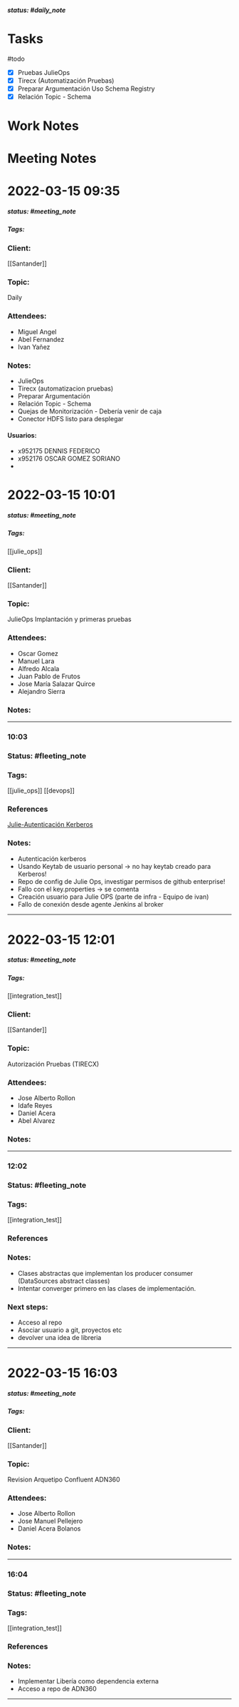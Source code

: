##### status: #daily_note 

# Tasks

#todo 
- [x] Pruebas JulieOps
- [x] Tirecx (Automatización Pruebas)
- [x] Preparar Argumentación Uso Schema Registry
- [x] Relación Topic - Schema 

# Work Notes

# Meeting Notes
# 2022-03-15 09:35
##### status: #meeting_note
##### Tags:

### Client:
[[Santander]]
### Topic:
Daily

### Attendees:
* Miguel Angel 
* Abel Fernandez
* Ivan Yañez

### Notes:
- JulieOps
- Tirecx (automatizacion pruebas)
- Preparar Argumentación
- Relación Topic - Schema 
- Quejas de Monitorización - Debería venir de caja
- Conector HDFS listo para desplegar

#### Usuarios:
- x952175 DENNIS FEDERICO  
- x952176 OSCAR GOMEZ SORIANO
-
# 2022-03-15 10:01
##### status: #meeting_note
##### Tags:
[[julie_ops]]
### Client:
[[Santander]]
### Topic:
JulieOps Implantación y primeras pruebas
### Attendees:
* Oscar Gomez
* Manuel Lara
* Alfredo Alcala
* Juan Pablo de Frutos
* Jose María Salazar Quirce
* Alejandro Sierra

### Notes:
--- 
### 10:03

### Status: #fleeting_note
### Tags:
[[julie_ops]] [[devops]]
### References
[Julie-Autenticación Kerberos](https://github.com/kafka-ops/julie/blob/master/example/topology-builder-kerberos.properties)
### Notes:
- Autenticación kerberos
- Usando Keytab de usuario personal -> no hay keytab creado para Kerberos!
- Repo de config de Julie Ops, investigar permisos de github enterprise!
- Fallo con el key.properties -> se comenta
- Creación usuario para Julie OPS (parte de infra - Equipo de ivan)
- Fallo de conexión desde agente Jenkins al broker

---

# 2022-03-15 12:01
##### status: #meeting_note
##### Tags:
[[integration_test]]
### Client:
[[Santander]]
### Topic:
Autorización Pruebas (TIRECX)
### Attendees:
* Jose Alberto Rollon
* Idafe Reyes
* Daniel Acera
* Abel Alvarez
### Notes:
--- 
### 12:02

### Status: #fleeting_note
### Tags:
[[integration_test]]
### References

### Notes:
 - Clases abstractas que implementan los producer consumer (DataSources abstract classes)
 - Intentar converger primero en las clases de implementación.
### Next steps:
- Acceso al repo
- Asociar usuario a git, proyectos etc
- devolver una idea de libreria

---
# 2022-03-15 16:03
##### status: #meeting_note
##### Tags:

### Client:
[[Santander]]
### Topic:
Revision Arquetipo Confluent ADN360
### Attendees:
* Jose Alberto Rollon
* Jose Manuel Pellejero
* Daniel Acera Bolanos

### Notes:

--- 
### 16:04

### Status: #fleeting_note
### Tags:
[[integration_test]]
### References

### Notes:

- Implementar Libería como dependencia externa
- Acceso a repo de ADN360

---
